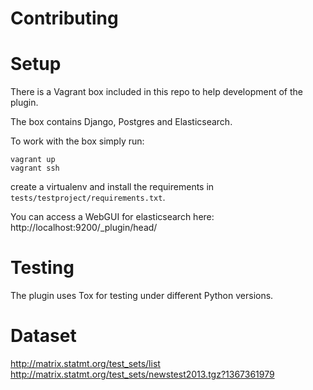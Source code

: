 Contributing
============

# Setup
There is a Vagrant box included in this repo to help development of the plugin.

The box contains Django, Postgres and Elasticsearch.

To work with the box simply run:

    vagrant up
    vagrant ssh
    
create a virtualenv and install the requirements in `tests/testproject/requirements.txt`.
    
You can access a WebGUI for elasticsearch here: http://localhost:9200/_plugin/head/


# Testing
The plugin uses Tox for testing under different Python versions.


# Dataset

http://matrix.statmt.org/test_sets/list
http://matrix.statmt.org/test_sets/newstest2013.tgz?1367361979

